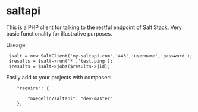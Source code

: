 saltapi
=======

This is a PHP client for talking to the restful endpoint of Salt Stack. Very basic functionality for illustrative purposes. 

Useage:

```
 $salt = new SaltClient('my.saltapi.com','443','username','password');
 $results = $salt->run('*','test.ping');
 $results = $salt->jobs($results->jid);
```

Easily add to your projects with composer:

```
	"require": {

		"naegelin/saltapi": "dev-master"
	},

```